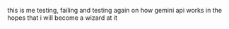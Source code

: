 this is me testing, failing and testing again on how gemini api works in the hopes that i will become a wizard at it
